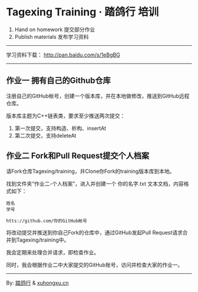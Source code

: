 # Tagexing Training · 踏鸽行 培训
1. Hand on homework 提交部分作业
2. Publish materials 发布学习资料

--------------

学习资料下载：
http://pan.baidu.com/s/1eBgBG

--------------

## 作业一 拥有自己的Github仓库 ##

注册自己的GitHub帐号，创建一个版本库，并在本地做修改，推送到GitHub远程仓库。

版本库主题为C++链表类，要求至少推送两次提交：

1. 第一次提交，支持构造、析构、insertAt
2. 第二次提交，支持deleteAt

## 作业二 Fork和Pull Request提交个人档案 ##

请Fork仓库Tagexing/training，并Clone你Fork的training版本库到本地。

找到文件夹“作业二-个人档案”，进入并创建一个 你的名字.txt 文本文档，内容格式如下：

	姓名
	学号

	htts://github.com/你的GitHub帐号

将改动提交并推送到你自己Fork的仓库中，通过GitHub发起Pull Request请求合并到Tagexing/training中。

我会定期来处理合并请求，即检查作业。

同时，我会根据作业二中大家提交的GitHub账号，访问并检查大家的作业一。

-----------------

By: [踏鸽行](http://tagexing.org) & [xuhongxu.cn](http://xuhongxu.cn)


